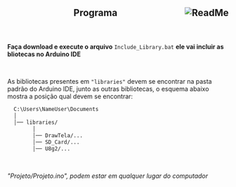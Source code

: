 <header>
<h2> Programa 
  
<img src="https://img.shields.io/badge/READ%20ME-555555" alt="ReadMe" align="right"  width="q35">  
</h2>
</header>

**Faça download e execute o arquivo**  ```Include_Library.bat``` **ele vai incluir as bliotecas no Arduino IDE**

<br>

As bibliotecas presentes em ```"libraries"``` devem se encontrar na pasta padrão do Arduino IDE, junto as outras bibliotecas, o esquema abaixo mostra a posição qual devem se encontrar:

```txt
  C:\Users\NameUser\Documents
  │
  │── libraries/
        │
        │── DrawTela/...
        │── SD_Card/...
        │── U8g2/...

```

<br>

*"Projeto/Projeto.ino", podem estar em qualquer lugar do computador*
